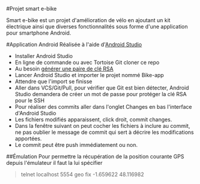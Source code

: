 #Projet smart e-bike

Smart e-bike est un projet d'amélioration de vélo en ajoutant un kit
électrique ainsi que diverses fonctionnalités sous forme d'une application
pour smartphone Android.

#Application Android
Réalisée à l'aide d'[Android Studio](http://developer.android.com/sdk/installing/index.html)

* Installer Android Studio
* En ligne de commande ou avec Tortoise Git cloner ce repo
* Au besoin [générer une paire de clé RSA](https://help.github.com/articles/generating-ssh-keys/)
* Lancer Android Studio et importer le projet nommé Bike-app
* Attendre que l'import se finisse
* Aller dans VCS/Git/Pull, pour vérifier que Git est bien détecter, Android Studio demandera de
  créer un mot de passe pour protéger la clé RSA pour le SSH
* Pour réaliser des commits aller dans l'onglet Changes en bas l'interface d'Android Studio
* Les fichiers modifiés apparaissent, click droit, commit changes.
* Dans la fenêtre suivant on peut cocher les fichiers à inclure au commit, ne pas oublier le
  message de commit qui sert à décrire les modifications apportées.
* Le commit peut être push immédiatement ou non.

##Émulation
Pour permettre la récupération de la position courante GPS depuis l'émulateur il faut la lui spécifier
> telnet localhost 5554
geo fix -1.659622 48.116982
